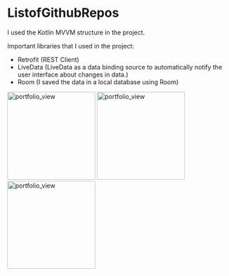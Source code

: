# ListofGithubRepos

I used the Kotlin MVVM structure in the project.

Important libraries that I used in the project:
- Retrofit (REST Client)
- LiveData (LiveData as a data binding source to automatically notify the user interface about changes in data.)
- Room (I saved the data in a local database using Room)

<img width="200" alt="portfolio_view" src="https://covid19.kimozil.com/images/1.png">
<img width="200" alt="portfolio_view" src="https://covid19.kimozil.com/images/2.png">
<img width="200" alt="portfolio_view" src="https://covid19.kimozil.com/images/3.png">

